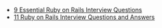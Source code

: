 - [9 Essential Ruby on Rails Interview Questions](https://www.toptal.com/ruby-on-rails/interview-questions)
- [11 Ruby on Rails Interview Questions and Answers](https://www.codementor.io/blog/ruby-on-rails-interview-questions-du107w0ss)
